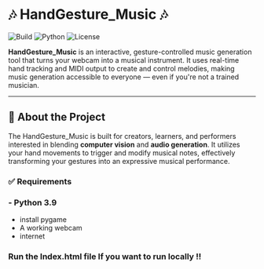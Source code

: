 # 🎶 HandGesture_Music 🎶

![Build](https://img.shields.io/badge/build-passing-brightgreen)
![Python](https://img.shields.io/badge/python-3.9-blue)
![License](https://img.shields.io/badge/license-MIT-lightgrey)

**HandGesture_Music** is an interactive, gesture-controlled music generation tool that turns your webcam into a musical instrument. It uses real-time hand tracking and MIDI output to create and control melodies, making music generation accessible to everyone — even if you're not a trained musician.

---

## 🧠 About the Project

The HandGesture_Music is built for creators, learners, and performers interested in blending **computer vision** and **audio generation**. It utilizes your hand movements to trigger and modify musical notes, effectively transforming your gestures into an expressive musical performance.


### ✅ Requirements

### - Python 3.9
- install pygame
- A working webcam  
- internet

### Run the Index.html file If you want to run locally !!
